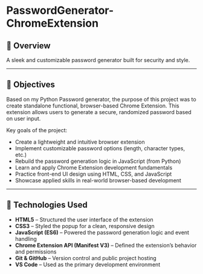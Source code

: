 # PasswordGenerator-ChromeExtension

## 📌 Overview
A sleek and customizable password generator built for security and style.

---

## 🎯 Objectives

Based on my Python Password generator, the purpose of this project was to create standalone functional, browser-based Chrome Extension. 
This extension allows users to generate a secure, randomized password based on user input.

Key goals of the project:

- Create a lightweight and intuitive browser extension
- Implement customizable password options (length, character types, etc.)
- Rebuild the password generation logic in JavaScript (from Python)
- Learn and apply Chrome Extension development fundamentals
- Practice front-end UI design using HTML, CSS, and JavaScript
- Showcase applied skills in real-world browser-based development

---

## 🧰 Technologies Used

- **HTML5** – Structured the user interface of the extension  
- **CSS3** – Styled the popup for a clean, responsive design  
- **JavaScript (ES6)** – Powered the password generation logic and event handling  
- **Chrome Extension API (Manifest V3)** – Defined the extension’s behavior and permissions  
- **Git & GitHub** – Version control and public project hosting  
- **VS Code** – Used as the primary development environment
